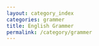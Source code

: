 ```yaml
---
layout: category_index
categories: grammer
title: English Grammer
permalink: /category/grammer
---
```

